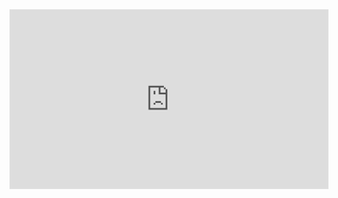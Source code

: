 <iframe width="560" height="315" src="https://www.youtube.com/embed/Dv7gLpW91DM?si=A5_uaNODQgc8Ct32" title="YouTube video player" frameborder="0" allow="accelerometer; autoplay; clipboard-write; encrypted-media; gyroscope; picture-in-picture; web-share" referrerpolicy="strict-origin-when-cross-origin" allowfullscreen></iframe>